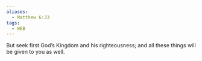 ```yaml
---
aliases:
  - Matthew 6:33
tags:
  - WEB
---
```

But seek first God’s Kingdom and his righteousness; and all these things will be given to you as well.